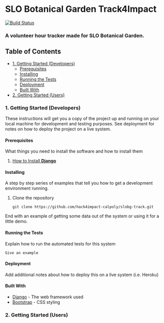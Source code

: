# SLO Botanical Garden Track4Impact
[![Build Status](https://travis-ci.com/hack4impact-calpoly/slobg-track.svg?branch=master)](https://travis-ci.com/hack4impact-calpoly/slobg-track)
### A volunteer hour tracker made for SLO Botanical Garden.

## Table of Contents
- [1. Getting Started (Developers)](#1-getting-started-developers)
  - [Prerequisites](#prerequisites)
  - [Installing](#installing)
  - [Running the Tests](#running-the-tests)
  - [Deployment](#deployment)
  - [Built With](#built-with)
- [2. Getting Started (Users)](#2-getting-started-users)

### 1. Getting Started (Developers)
These instructions will get you a copy of the project up and running on your local machine for development and testing purposes. See deployment for notes on how to deploy the project on a live system.

#### Prerequisites
What things you need to install the software and how to install them
1. [How to Install **Django**](https://docs.djangoproject.com/en/3.0/topics/install/)

#### Installing
A step by step series of examples that tell you how to get a development environment running.
1. Clone the repository

    ``` git clone https://github.com/hack4impact-calpoly/slobg-track.git ```

End with an example of getting some data out of the system or using it for a little demo.

#### Running the Tests
Explain how to run the automated tests for this system

``` Give an example ```

#### Deployment
Add additional notes about how to deploy this on a live system (i.e. Heroku)

#### Built With
* [Django](https://www.djangoproject.com/) - The web framework used
* [Bootstrap](https://getbootstrap.com/) - CSS styling

### 2. Getting Started (Users)
